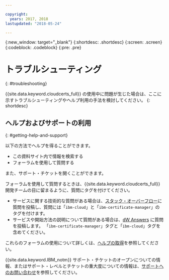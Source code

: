 ```yaml
---

copyright:
  years: 2017, 2018
lastupdated: "2018-05-24"

---
```

{:new_window: target="_blank"}
{:shortdesc: .shortdesc}
{:screen: .screen}
{:codeblock: .codeblock}
{:pre: .pre}

# トラブルシューティング
{: #troubleshooting}

{{site.data.keyword.cloudcerts_full}} の使用中に問題が生じた場合は、ここに示すトラブルシューティングやヘルプ利用の手法を検討してください。
{: shortdesc}

## ヘルプおよびサポートの利用
{: #getting-help-and-support}



以下の方法でヘルプを得ることができます。
- この資料サイト内で情報を検索する
- フォーラムを使用して質問する


また、サポート・チケットを開くことができます。

フォーラムを使用して質問するときは、{{site.data.keyword.cloudcerts_full}} 開発チームの目に留まるように、質問にタグを付けてください。

- サービスに関する技術的な質問がある場合は、[スタック・オーバーフロー](http://stackoverflow.com/search?q=ibm-certificate-manager+ibm-cloud)に質問を投稿し、質問には「`ibm-cloud`」と「`ibm-certificate-manager`」のタグを付けます。  
- サービスや開始方法の説明について質問がある場合は、[dW Answers](https://developer.ibm.com/answers/search.html?f=&type=question&q=ibm-certificate-manager&q=ibm-cloud) に質問を投稿します。 「`ibm-certificate-manager`」タグと「`ibm-cloud`」タグを含めてください。

これらのフォーラムの使用について詳しくは、[ヘルプの取得](https://console.bluemix.net/docs/support/index.html#getting-help)を参照してください。

{{site.data.keyword.IBM_notm}} サポート・チケットのオープンについての情報、またはサポート・レベルとチケットの重大度についての情報は、[サポートへのお問い合わせ](https://console.bluemix.net/docs/support/index.html#contacting-support)を参照してください。
